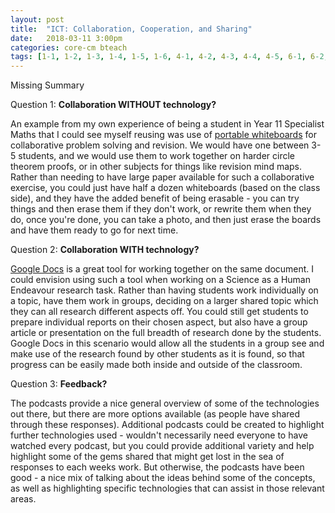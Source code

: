 ```yaml
---
layout: post
title:  "ICT: Collaboration, Cooperation, and Sharing"
date:   2018-03-11 3:00pm
categories: core-cm bteach
tags: [1-1, 1-2, 1-3, 1-4, 1-5, 1-6, 4-1, 4-2, 4-3, 4-4, 4-5, 6-1, 6-2, 6-3, 6-4]
---
```

Missing Summary

Question 1: **Collaboration WITHOUT technology?**

An example from my own experience of being a student in Year 11 Specialist Maths that I could see myself reusing was use of [portable whiteboards](https://www.officeworks.com.au/shop/officeworks/p/j-burrows-magnetic-whiteboard-900-x-600mm-oak-jbwhte96ok) for collaborative problem solving and revision. We would have one between 3-5 students, and we would use them to work together on harder circle theorem proofs, or in other subjects for things like revision mind maps. Rather than needing to have large paper available for such a collaborative exercise, you could just have half a dozen whiteboards (based on the class side), and they have the added benefit of being erasable - you can try things and then erase them if they don't work, or rewrite them when they do, once you're done, you can take a photo, and then just erase the boards and have them ready to go for next time.

Question 2: **Collaboration WITH technology?**

[Google Docs](https://www.google.com.au/docs/about/) is a great tool for working together on the same document. I could envision using such a tool when working on a Science as a Human Endeavour research task. Rather than having students work individually on a topic, have them work in groups, deciding on a larger shared topic which they can all research different aspects off. You could still get students to prepare individual reports on their chosen aspect, but also have a group article or presentation on the full breadth of research done by the students. Google Docs in this scenario would allow all the students in a group see and make use of the research found by other students as it is found, so that progress can be easily made both inside and outside of the classroom.

Question 3: **Feedback?**

The podcasts provide a nice general overview of some of the technologies out there, but there are more options available (as people have shared through these responses). Additional podcasts could be created to highlight further technologies used - wouldn't necessarily need everyone to have watched every podcast, but you could provide additional variety and help highlight some of the gems shared that might get lost in the sea of responses to each weeks work. But otherwise, the podcasts have been good - a nice mix of talking about the ideas behind some of the concepts, as well as highlighting specific technologies that can assist in those relevant areas.
